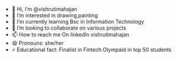 - 👋 Hi, I’m @vishrutimahajan
- 👀 I’m interested in drawing,painting
- 🌱 I’m currently learning Bsc in Information Technology
- 💞️ I’m looking to collaborate on various projects
- 📫 How to reach me On linkedln vishrutimahajan
- 😄 Pronouns: she/her
- ⚡ Educational fact: Finalist in Fintech Olympaid in top 50 students

<!---
vishrutimahajan/vishrutimahajan is a ✨ special ✨ repository because its `README.md` (this file) appears on your GitHub profile.
You can click the Preview link to take a look at your changes.
--->
